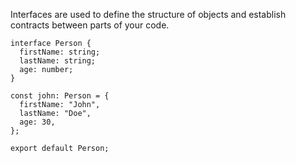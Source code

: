Interfaces are used to define the structure of objects and establish contracts between parts of your code.

```
interface Person {
  firstName: string;
  lastName: string;
  age: number;
}

const john: Person = {
  firstName: "John",
  lastName: "Doe",
  age: 30,
};

export default Person;
```
